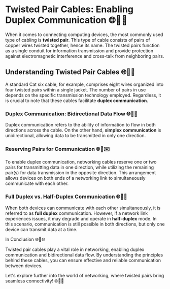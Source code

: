 # Twisted Pair Cables: Enabling Duplex Communication 🌐🔗🔀

When it comes to connecting computing devices, the most commonly used type of cabling is **twisted pair**. This type of cable consists of pairs of copper wires twisted together, hence its name. The twisted pairs function as a single conduit for information transmission and provide protection against electromagnetic interference and cross-talk from neighboring pairs.

## Understanding Twisted Pair Cables 🌐🔗🔀

A standard Cat six cable, for example, comprises eight wires organized into four twisted pairs within a single jacket. The number of pairs in use depends on the specific transmission technology employed. Regardless, it is crucial to note that these cables facilitate **duplex communication**.

### Duplex Communication: Bidirectional Data Flow 🌐🔀🔁

Duplex communication refers to the ability of information to flow in both directions across the cable. On the other hand, **simplex communication** is unidirectional, allowing data to be transmitted in only one direction.

### Reserving Pairs for Communication 🌐🔀✉️

To enable duplex communication, networking cables reserve one or two pairs for transmitting data in one direction, while utilizing the remaining pair(s) for data transmission in the opposite direction. This arrangement allows devices on both ends of a networking link to simultaneously communicate with each other.

### Full Duplex vs. Half-Duplex Communication 🌐🔀📶

When both devices can communicate with each other simultaneously, it is referred to as **full duplex** communication. However, if a network link experiences issues, it may degrade and operate in **half-duplex** mode. In this scenario, communication is still possible in both directions, but only one device can transmit data at a time.

In Conclusion 🌐🔗🌐

Twisted pair cables play a vital role in networking, enabling duplex communication and bidirectional data flow. By understanding the principles behind these cables, you can ensure effective and reliable communication between devices.

Let's explore further into the world of networking, where twisted pairs bring seamless connectivity! 🌐🔌🔗
